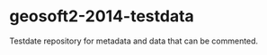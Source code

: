 geosoft2-2014-testdata
======================

Testdate repository for metadata and data that can be commented.
